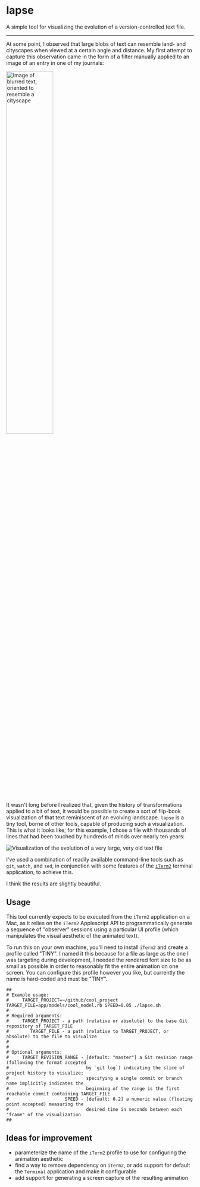 # lapse

A simple tool for visualizing the evolution of a version-controlled text file.

---

At some point, I observed that large blobs of text can resemble land- and cityscapes when viewed at a certain angle and distance. My first attempt to capture this observation came in the form of a filter manually applied to an image of an entry in one of my journals:

<img src="readme_assets/citytext.png" alt="Image of blurred text, oriented to resemble a cityscape" width="50%" height="50%"/>

It wasn't long before I realized that, given the history of transformations applied to a bit of text, it would be possible to create a sort of flip-book visualization of that text reminiscent of an evolving landscape. `lapse` is a tiny tool, borne of other tools, capable of producing such a visualization. This is what it looks like; for this example, I chose a file with thousands of lines that had been touched by hundreds of minds over nearly ten years:

![Visualization of the evolution of a very large, very old text file](readme_assets/evolution.gif)

I've used a combination of readily available command-line tools such as `git`, `watch`,  and `sed`, in conjunction with some features of the [`iTerm2`](https://iterm2.com/) terminal application, to achieve this.

I think the results are slightly beautiful.

## Usage
This tool currently expects to be executed from the `iTerm2` application on a Mac, as it relies on the `iTerm2` Applescript API to programmatically generate a sequence of "observer" sessions using a particular UI profile (which manipulates the visual aesthetic of the animated text).

To run this on your own machine, you'll need to install `iTerm2` and create a profile called "TINY". I named it this because for a file as large as the one I was targeting during development, I needed the rendered font size to be as small as possible in order to reasonably fit the entire animation on one screen. You can configure this profile however you like, but currently the name is hard-coded and must be "TINY".

```shell
##
# Example usage:
#     TARGET_PROJECT=~/github/cool_project TARGET_FILE=app/models/cool_model.rb SPEED=0.05 ./lapse.sh
#
# Required arguments:
#     TARGET_PROJECT - a path (relative or absolute) to the base Git repository of TARGET_FILE
#        TARGET_FILE - a path (relative to TARGET_PROJECT, or absolute) to the file to visualize
#
#
# Optional arguments:
#     TARGET_REVISION_RANGE - [default: "master"] a Git revision range (following the format accepted
#                             by `git log`) indicating the slice of project history to visualize;
#                             specifying a single commit or branch name implicitly indicates the
#                             beginning of the range is the first reachable commit containing TARGET_FILE
#                     SPEED - [default: 0.2] a numeric value (floating point accepted) measuring the
#                             desired time in seconds between each "frame" of the visualization
##
```


## Ideas for improvement
- parameterize the name of the `iTerm2` profile to use for configuring the animation aesthetic
- find a way to remove dependency on `iTerm2`, or add support for default the `Terminal` application and make it configurable
- add support for generating a screen capture of the resulting animation
